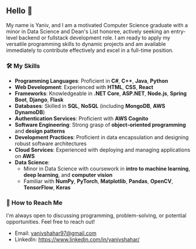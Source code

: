 ## Hello 👋
My name is Yaniv, and I am a motivated Computer Science graduate with a minor in Data Science and Dean's List honoree, actively seeking an entry-level backend or fullstack development role. I am ready to apply my versatile programming skills to dynamic projects and am available immediately to contribute effectively and excel in a full-time position.

### 🛠️ My Skills

- **Programming Languages**: Proficient in **C#**, **C++**, **Java**, **Python**
- **Web Development**: Experienced with **HTML**, **CSS**, **React**
- **Frameworks**: Knowledgeable in **.NET Core**, **ASP.NET**, **Node.js**, **Spring Boot**, **Django**, **Flask**
- **Databases**: Skilled in **SQL**, **NoSQL** (including **MongoDB**, **AWS DynamoDB**)
- **Authentication Services**: Proficient with **AWS Cognito**
- **Software Engineering**: Strong grasp of **object-oriented programming** and **design patterns**
- **Development Practices**: Proficient in data encapsulation and designing robust software architectures
- **Cloud Services**: Experienced with deploying and managing applications on **AWS**
- **Data Science**: 
  - Minor in Data Science with coursework in **intro to machine learning**, **deep learning**, and **computer vision**
  - Familiar with **NumPy**, **PyTorch**, **Matplotlib**, **Pandas**, **OpenCV**, **TensorFlow**, **Keras**




### 🤝 How to Reach Me

I'm always open to discussing programming, problem-solving, or potential opportunities. Feel free to reach out!

- Email: yanivshahar97@gmail.com
- LinkedIn: https://www.linkedin.com/in/yanivshahar/


